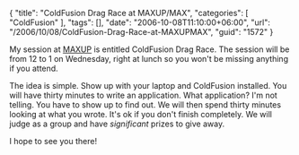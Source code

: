 {
	"title": "ColdFusion Drag Race at MAXUP/MAX",
	"categories": [
		"ColdFusion"
	],
	"tags": [],
	"date": "2006-10-08T11:10:00+06:00",
	"url": "/2006/10/08/ColdFusion-Drag-Race-at-MAXUPMAX",
	"guid": "1572"
}

My session at <a href="http://barcamp.org/MAXUP">MAXUP</a> is entitled ColdFusion Drag Race. The session will be from 12 to 1 on Wednesday, right at lunch so you won't be missing anything if you attend. 

The idea is simple. Show up with your laptop and ColdFusion installed. You will have thirty minutes to write an application. What application? I'm not telling. You have to show up to find out. We will then spend thirty minutes looking at what you wrote. It's ok if you don't finish completely. We will judge as a group and have <i>significant</i> prizes to give away. 

I hope to see you there!